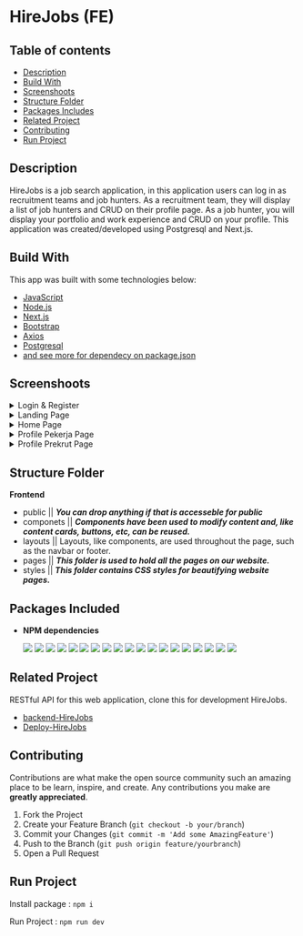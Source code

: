 <h1>HireJobs (FE)</h1>

## Table of contents
- [Description](#Description)
- [Build With](#build-with)
- [Screenshoots](#screenshoots)
- [Structure Folder](#structure-folder)
- [Packages Includes](#packages-included)
- [Related Project](#related-project)
- [Contributing](#contributing)
- [Run Project](#run-project)

## Description

HireJobs is a job search application, in this application users can log in as recruitment teams and job hunters. As a recruitment team, they will display a list of job hunters and CRUD on their profile page. As a job hunter, you will display your portfolio and work experience and CRUD on your profile. This application was created/developed using Postgresql and Next.js.

## Build With
This app was built with some technologies below:
- [JavaScript](https://www.javascript.com/)
- [Node.js](https://nodejs.org/en/)
- [Next.js](https://nextjs.org/)
- [Bootstrap](https://getbootstrap.com/)
- [Axios](https://axios-http.com/)
- [Postgresql](https://www.postgresql.org/)
- [and see more for dependecy on package.json](https://github.com/vickomaris/HireJob_FE/blob/master/package.json) 

## Screenshoots
<details>
  <summary>
    Login & Register
  </summary>
<img src="/screenshoots/loginoptional.png" alt="Login Optional Page" />
<img src="/screenshoots/login.png" alt="Login Page" />
<img src="/screenshoots/register.png" alt="Register Page" />
</details>

<details>
  <summary>
    Landing Page
  </summary>
<img src="/screenshoots/landing1.png" alt="Landing" />
<img src="/screenshoots/landing2.png" alt="lannding2" />
</details>

<details>
  <summary>
   Home Page
  </summary>
<img src="/screenshoots/home.jpeg" alt="Home" />
</details>

<details>
  <summary>
   Profile Pekerja Page
  </summary>
<img src="/screenshoots/profile.png" alt="Profile" />
<img src="/screenshoots/updateprofile.png" alt="Update Profile" />
</details>

<details>
  <summary>
    Profile Prekrut Page
  </summary>
<img src="/screenshoots/profileperusahaan.jpeg" alt="Profile" />
</details>

## Structure Folder 
<b>Frontend</b>
<ul>
  <li>public || <span><b><i>You can drop anything if that is accesseble for public</i></b></span></li>
  <li>componets || <span><b><i>Components have been used to modify content and, like content cards, buttons, etc, can be reused.</i></b></span></li>
  <li>layouts || <span>Layouts, like components, are used throughout the page, such as the navbar or footer.</span></li>
  <li>pages || <span><b><i>This folder is used to hold all the pages on our website.</i></b></span></li>
  <li>styles || <span><b><i>This folder contains CSS styles for beautifying website pages.</i></b></span></li>
</ul>

## Packages Included 
- <b>NPM dependencies</b>


  ![](https://img.shields.io/badge/bcrypt-v5.0.1-blue)
  ![](https://img.shields.io/badge/body--parser-v1.19.2-blue)
  ![](https://img.shields.io/badge/cors-v2.8.5-blue)
  ![](https://img.shields.io/badge/dotenv-v16.0.0-blue)
  ![](https://img.shields.io/badge/express-v4.17.3-blue)
  ![](https://img.shields.io/badge/express--validator-v5.3.1-blue)
  ![](https://img.shields.io/badge/helmet-v5.0.2-blue)
  ![](https://img.shields.io/badge/pg-v8.7.3-blue)
  ![](https://img.shields.io/badge/multer-v1.4.4-blue)
  ![](https://img.shields.io/badge/xss--clean-v0.1.1-blue)
  ![](https://img.shields.io/badge/jsonwebtoken-v8.5.1-blue)
  ![](https://img.shields.io/badge/sweetalert-v2.1.2-blue)
  ![](https://img.shields.io/badge/reactstrap-v9.0.2-blue)
  ![](https://img.shields.io/badge/react-router-dom-v6.3.0-blue)
  ![](https://img.shields.io/badge/react-dom-v17.0.2-blue)
  ![](https://img.shields.io/badge/react-v17.0.2-blue)
  ![](https://img.shields.io/badge/jwt-decode-v3.1.2-blue)
  ![](https://img.shields.io/badge/axios-v0.26.1-blue)
  ![](https://img.shields.io/badge/bootstrap-v5.1.3-blue)


## Related Project

RESTful API for this web application, clone this for development HireJobs.
- [backend-HireJobs](https://github.com/vickomaris/HireJob_BE)
- [Deploy-HireJobs](https://hire-job-fe.vercel.app)

## Contributing

Contributions are what make the open source community such an amazing place to be learn, inspire, and create. Any contributions you make are **greatly appreciated**.

1. Fork the Project
2. Create your Feature Branch (`git checkout -b your/branch`)
3. Commit your Changes (`git commit -m 'Add some AmazingFeature'`)
4. Push to the Branch (`git push origin feature/yourbranch`)
5. Open a Pull Request

## Run Project

Install package : `npm i`

Run Project : `npm run dev`
